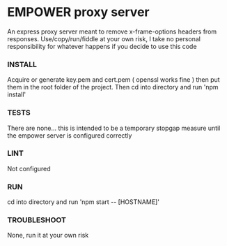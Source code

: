 EMPOWER proxy server
====================

An express proxy server meant to remove x-frame-options headers from responses.
Use/copy/run/fiddle at your own risk,
I take no personal responsibility for whatever happens if you decide to use this code

### INSTALL
Acquire or generate key.pem and cert.pem ( openssl works fine ) then put them in the root folder of the project.
Then cd into directory and run 'npm install'

### TESTS
There are none... this is intended to be a temporary stopgap measure until the empower server is configured correctly

### LINT
Not configured

### RUN
cd into directory and run 'npm start -- [HOSTNAME]'

### TROUBLESHOOT
None, run it at your own risk
